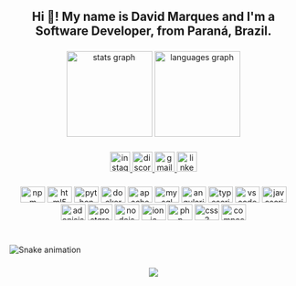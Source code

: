 <h2 align="center">Hi 👋! My name is David Marques and I'm a Software Developer, from Paraná, Brazil.</h2>

###

<div align="center">
  <img src="https://github-readme-stats.vercel.app/api?hide_title=false&hide_rank=false&show_icons=true&include_all_commits=true&count_private=true&disable_animations=false&theme=nightowl&locale=en&hide_border=false&username=Da" height="150" alt="stats graph"  />
  <img src="https://github-readme-stats.vercel.app/api/top-langs?locale=en&hide_title=false&layout=compact&card_width=320&langs_count=5&theme=dracula&hide_border=false&username=Da" height="150" alt="languages graph"  />
</div>

###

<div align="center">
  <a href="https://www.instagram.com/daviddmarquess/" target="_blank">
    <img src="https://img.shields.io/static/v1?message=Instagram&logo=instagram&label=&color=E4405F&logoColor=white&labelColor=&style=for-the-badge" height="35" alt="instagram logo"  />
  </a>
  <a href="mjcrazy#6388" target="_blank">
    <img src="https://img.shields.io/static/v1?message=Discord&logo=discord&label=&color=7289DA&logoColor=white&labelColor=&style=for-the-badge" height="35" alt="discord logo"  />
  </a>
  <a href="davidmarques.261299@gmail.com" target="_blank">
    <img src="https://img.shields.io/static/v1?message=Gmail&logo=gmail&label=&color=D14836&logoColor=white&labelColor=&style=for-the-badge" height="35" alt="gmail logo"  />
  </a>
  <a href="https://www.linkedin.com/in/davidmarques123/" target="_blank">
    <img src="https://img.shields.io/static/v1?message=LinkedIn&logo=linkedin&label=&color=0077B5&logoColor=white&labelColor=&style=for-the-badge" height="35" alt="linkedin logo"  />
  </a>
</div>

###

<div align="center">
  <img src="https://cdn.jsdelivr.net/gh/devicons/devicon/icons/npm/npm-original-wordmark.svg" height="28" width="43" alt="npm logo"  />
  <img src="https://cdn.jsdelivr.net/gh/devicons/devicon/icons/html5/html5-original.svg" height="28" width="43" alt="html5 logo"  />
  <img src="https://cdn.jsdelivr.net/gh/devicons/devicon/icons/python/python-original.svg" height="28" width="43" alt="python logo"  />
  <img src="https://cdn.jsdelivr.net/gh/devicons/devicon/icons/docker/docker-original.svg" height="28" width="43" alt="docker logo"  />
  <img src="https://cdn.jsdelivr.net/gh/devicons/devicon/icons/apache/apache-plain-wordmark.svg" height="28" width="43" alt="apache logo"  />
  <img src="https://cdn.jsdelivr.net/gh/devicons/devicon/icons/mysql/mysql-original-wordmark.svg" height="28" width="43" alt="mysql logo"  />
  <img src="https://cdn.jsdelivr.net/gh/devicons/devicon/icons/angularjs/angularjs-original.svg" height="28" width="43" alt="angularjs logo"  />
  <img src="https://cdn.jsdelivr.net/gh/devicons/devicon/icons/typescript/typescript-plain.svg" height="28" width="43" alt="typescript logo"  />
  <img src="https://cdn.jsdelivr.net/gh/devicons/devicon/icons/vscode/vscode-original.svg" height="28" width="43" alt="vscode logo"  />
  <img src="https://cdn.jsdelivr.net/gh/devicons/devicon/icons/javascript/javascript-original.svg" height="28" width="43" alt="javascript logo"  />
  <img src="https://cdn.jsdelivr.net/gh/devicons/devicon/icons/adonisjs/adonisjs-original.svg" height="28" width="43" alt="adonisjs logo"  />
  <img src="https://cdn.jsdelivr.net/gh/devicons/devicon/icons/postgresql/postgresql-original.svg" height="28" width="43" alt="postgresql logo"  />
  <img src="https://cdn.jsdelivr.net/gh/devicons/devicon/icons/nodejs/nodejs-original.svg" height="28" width="43" alt="nodejs logo"  />
  <img src="https://cdn.jsdelivr.net/gh/devicons/devicon/icons/ionic/ionic-original.svg" height="28" width="43" alt="ionic logo"  />
  <img src="https://cdn.jsdelivr.net/gh/devicons/devicon/icons/php/php-original.svg" height="28" width="43" alt="php logo"  />
  <img src="https://cdn.jsdelivr.net/gh/devicons/devicon/icons/css3/css3-original.svg" height="28" width="43" alt="css3 logo"  />
  <img src="https://cdn.jsdelivr.net/gh/devicons/devicon/icons/composer/composer-original.svg" height="28" width="43" alt="composer logo"  />
</div>

###

<br clear="both">

<img href="https://raw.githubusercontent.com/Da/Da/blob/output/snake.svg" alt="Snake animation" />

###

<div align="center">
  <img src="https://profile-counter.glitch.me/Da/count.svg?"  />
</div>

###
